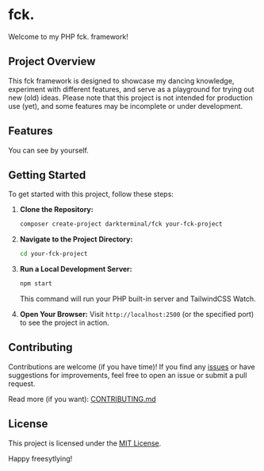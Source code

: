 # fck.

Welcome to my PHP fck. framework!

## Project Overview

This fck framework is designed to showcase my dancing knowledge, experiment with different features, and serve as a playground for trying out new (old) ideas. Please note that this project is not intended for production use (yet), and some features may be incomplete or under development.

## Features

You can see by yourself.

## Getting Started

To get started with this project, follow these steps:

1. **Clone the Repository:**
   ```bash
   composer create-project darkterminal/fck your-fck-project
   ```

2. **Navigate to the Project Directory:**
   ```bash
   cd your-fck-project
   ```

3. **Run a Local Development Server:**
   ```bash
   npm start
   ```
   This command will run your PHP built-in server and TailwindCSS Watch.

4. **Open Your Browser:**
   Visit `http://localhost:2500` (or the specified port) to see the project in action.

## Contributing

Contributions are welcome (if you have time)! If you find any [issues](https://github.com/darkterminal/fck/issues) or have suggestions for improvements, feel free to open an issue or submit a pull request.

Read more (if you want): [CONTRIBUTING.md](CONTRIBUTING.md)

## License

This project is licensed under the [MIT License](LICENSE).

Happy freesytlying!
